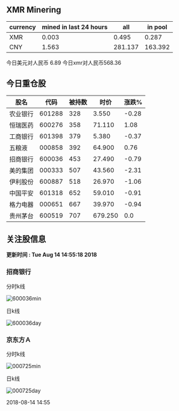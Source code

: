 ## XMR Minering

|currency|mined in last 24 hours|all|in pool|
|---|---|---|---|
|XMR|0.003|0.495|0.287|
|CNY|1.563|281.137|163.392|

今日美元对人民币 6.89	今日xmr对人民币568.36


## 今日重仓股 

|股名|代码|被持数|时价|涨跌%|
|---|---|---|---|---|
|农业银行|601288|328|3.550|-0.28|
|恒瑞医药|600276|358|71.110|1.08|
|工商银行|601398|379|5.380|-0.37|
|五粮液|000858|392|64.900|0.76|
|招商银行|600036|453|27.490|-0.79|
|美的集团|000333|507|43.560|-2.31|
|伊利股份|600887|518|26.970|-1.06|
|中国平安|601318|652|59.010|-0.91|
|格力电器|000651|667|39.970|-0.94|
|贵州茅台|600519|707|679.250|0.0|

## 关注股信息
**更新时间 : Tue Aug 14 14:55:18 2018**
### 招商银行 
分时k线

![600036min](http://image.sinajs.cn/newchart/min/n/sh600036.gif)

日k线

![600036day](http://image.sinajs.cn/newchart/daily/n/sh600036.gif)

### 京东方Ａ 
分时k线

![000725min](http://image.sinajs.cn/newchart/min/n/sz000725.gif)

日k线

![000725day](http://image.sinajs.cn/newchart/daily/n/sz000725.gif)

2018-08-14 14:55